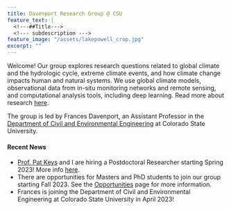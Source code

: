 ```yaml
---
title: Davenport Research Group @ CSU
feature_text: |
  <!---##Title--->
  <!--- subdescription --->
feature_image: "/assets/lakepowell_crop.jpg"
excerpt: ""
---
```


Welcome! Our group explores research questions related to global climate and the hydrologic cycle, extreme climate events, and how climate change impacts human and natural systems. We use global climate models, observational data from in-situ monitoring networks and remote sensing, and computational analysis tools, including deep learning. Read more about research [here](/research/).

The group is led by Frances Davenport, an Assistant Professor in the [Department of Civil and Environmental Engineering](https://www.engr.colostate.edu/ce/) at Colorado State University. 

#### Recent News
* [Prof. Pat Keys](https://sites.google.com/view/keys-research/home) and I are hiring a Postdoctoral Researcher starting Spring 2023! More info [here](/opportunities/).
* There are opportunities for Masters and PhD students to join our group starting Fall 2023. See the [Opportunities](/opportunities/) page for more information.
* Frances is joining the Department of Civil and Environmental Engineering at Colorado State University in April 2023!